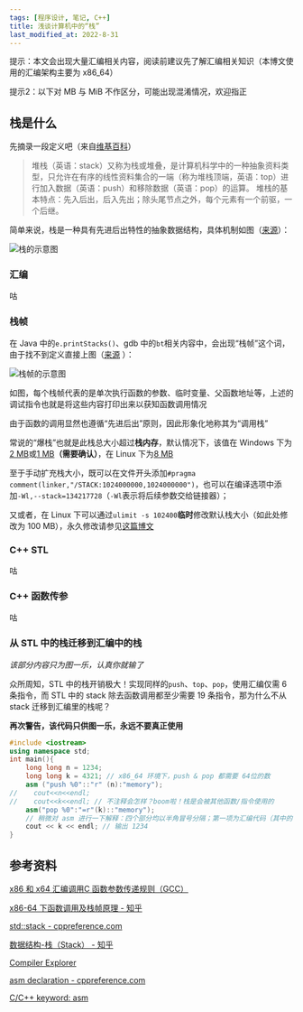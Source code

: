 ```yaml
---
tags: [程序设计, 笔记, C++]
title: 浅谈计算机中的“栈”
last_modified_at: 2022-8-31
---
```


提示：本文会出现大量汇编相关内容，阅读前建议先了解汇编相关知识（本博文使用的汇编架构主要为 x86_64）

提示2：以下对 MB 与 MiB 不作区分，可能出现混淆情况，欢迎指正

## 栈是什么

先摘录一段定义吧（来自[维基百科](https://zh.wikipedia.org/wiki/%E5%A0%86%E6%A0%88)）

> 堆栈（英语：stack）又称为栈或堆叠，是计算机科学中的一种抽象资料类型，只允许在有序的线性资料集合的一端（称为堆栈顶端，英语：top）进行加入数据（英语：push）和移除数据（英语：pop）的运算。
> 堆栈的基本特点：先入后出，后入先出；除头尾节点之外，每个元素有一个前驱，一个后继。

简单来说，栈是一种具有先进后出特性的抽象数据结构，具体机制如图（[来源](https://zhuanlan.zhihu.com/p/346164833)）：

![栈的示意图](https://s2.loli.net/2022/08/31/hJY6E3PidQCUr7X.jpg)

### 汇编

咕

### 栈帧

在 Java 中的`e.printStacks()`、gdb 中的`bt`相关内容中，会出现“栈帧”这个词，由于找不到定义直接上图（[来源](https://zhuanlan.zhihu.com/p/27339191)
）：

![栈帧的示意图](https://s2.loli.net/2022/08/31/RcEIJi4LmY2vCrb.png)

如图，每个栈帧代表的是单次执行函数的参数、临时变量、父函数地址等，上述的调试指令也就是将这些内容打印出来以获知函数调用情况

由于函数的调用显然也遵循“先进后出”原则，因此形象化地称其为“调用栈”

常说的“爆栈”也就是此栈总大小超过**栈内存**，默认情况下，该值在 Windows 下为[2 MB](https://www.cnblogs.com/BobHuang/p/14532924.html)或[1 MB](https://docs.microsoft.com/en-us/cpp/build/reference/stack-stack-allocations?view=msvc-170)**（需要确认）**，在 Linux 下为[8 MB](https://blog.csdn.net/u010150046/article/details/76460634)

至于手动扩充栈大小，既可以在文件开头添加`#pragma comment(linker,"/STACK:1024000000,1024000000")`，也可以在编译选项中添加`-Wl,--stack=134217728`（`-Wl`表示将后续参数交给链接器）；

又或者，在 Linux 下可以通过`ulimit -s 102400`**临时**修改默认栈大小（如此处修改为 100 MB），永久修改请参见[这篇博文](https://blog.csdn.net/qq_41209741/article/details/89460403)

### C++ STL

咕

### C++ 函数传参

咕

### 从 STL 中的栈迁移到汇编中的栈

*该部分内容只为图一乐，认真你就输了*

众所周知，STL 中的栈开销极大！实现同样的`push`、`top`、`pop`，使用汇编仅需 6 条指令，而 STL 中的 stack 除去函数调用都至少需要 19 条指令，那为什么不从 stack 迁移到汇编里的栈呢？

**再次警告，该代码只供图一乐，永远不要真正使用**

```cpp
#include <iostream>
using namespace std;
int main(){
    long long n = 1234;
    long long k = 4321; // x86_64 环境下，push & pop 都需要 64位的数
    asm ("push %0"::"r" (n):"memory");
//    cout<<n<<endl;
//    cout<<k<<endl; // 不注释会怎样？boom啦！栈是会被其他函数/指令使用的
    asm("pop %0":"=r"(k)::"memory");
    // 稍微对 asm 进行一下解释：四个部分均以半角冒号分隔；第一项为汇编代码（其中的 %0 表示第一个参数；第二项为输出列表；第三项为输入列表；第四项为特殊标识（此处用于说明内存会被更改））
    cout << k << endl; // 输出 1234
}
```

## 参考资料

[x86 和 x64 汇编调用C 函数参数传递规则（GCC）](https://blog.csdn.net/wdjjwb/article/details/76504285)

[x86-64 下函数调用及栈帧原理 - 知乎](https://zhuanlan.zhihu.com/p/27339191)

[std::stack - cppreference.com](https://en.cppreference.com/w/cpp/container/stack)

[数据结构-栈（Stack） - 知乎](https://zhuanlan.zhihu.com/p/346164833)

[Compiler Explorer](https://godbolt.org/)

[asm declaration - cppreference.com](https://en.cppreference.com/w/cpp/language/asm)

[C/C++ keyword: asm](https://cse.unl.edu/~witty/class/csce351/Project/documents/C&ASM_in_Nios-II.pdf)
